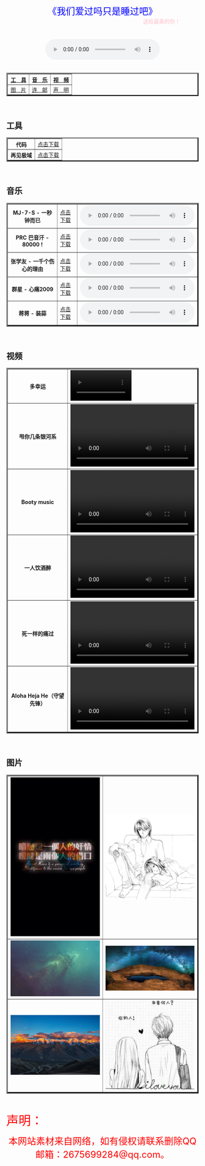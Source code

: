 <head>
<meta charset="UTF-8">
</head>
<body background="img/categories-bg.jpg">
 <center><font color="blue" size="5"> 《我们爱过吗只是睡过吧》</font><marquee><font color="pink">送给最美的你！</font></marquee></center> 
 <br>
  <br>
<center>
  <div class="post-preview">
<audio controls="controls" height="200" width="200">  <source src="img/music/上官承诺、蛋总 - 我们爱过吗只是睡过吧.mp3" type="audio/mp3"></audio></div></center>
<center>
	<br>
  <table border="3"><center>
    <tr>
      <th><a href="#z1">工ㅤ具</a></th>
      <th><a href="#z10">音ㅤ乐</a></th>
      <th><a href="#z13">视ㅤ频</a></th>
    </tr>
    <tr>
    <td><a href="#z111">图ㅤ片</a></td>
    <td><a href="#z166">连ㅤ邮</a></td>
    <td><a href="#z6">声ㅤ明</a></td>
    </tr></center>
    </table>
  </center>
 <a name="z1"></a><br><h2>工具</h2>
  <center>
  <table border="3">
	    <tr>
      <th>代码</th>
      <td><a href="img/zy/zfx.bat">点击下载</a></td>
    </tr>
    <tr>
      <th>再见极域</th>
    <td><a href="img/zy/zjjy.exe">点击下载</a></td>
    </tr>
     </table>
  </center>
  <a name="z10"></a><br><h2>音乐</h2>
   <center>
  <table border="3">
	      <tr>
      <th>MJ-7-S - 一秒钟而已</th>
      <td><a href="img/music/MJ-7-S - 一秒钟而已.mp3">点击下载</a></td>
	    <td><audio controls="controls" height="200" width="200">  <source src="img/music/MJ-7-S - 一秒钟而已.mp3" type="audio/mp3"></audio></td>
    </tr>
	  <tr>
      <th>PRC 巴音汗 - 80000 !</th>
    <td><a href="img/music/PRC 巴音汗 - 80000 !.mp3">点击下载</a></td>
 <td><audio controls="controls" height="200" width="200">  <source src="img/music/PRC 巴音汗 - 80000 !.mp3" type="audio/mp3"></audio></td>
	  </tr>
	  <tr>
      <th>张学友 - 一千个伤心的理由</th>
    <td><a href="img/music/张学友 - 一千个伤心的理由.mp3">点击下载</a></td>
 <td><audio controls="controls" height="200" width="200">  <source src="img/music/张学友 - 一千个伤心的理由.mp3" type="audio/mp3"></audio></td>
    </tr>
	  <tr>
      <th>群星 - 心痛2009</th>
    <td><a href="img/music/群星 - 心痛2009.mp3">点击下载</a></td>
 <td><audio controls="controls" height="200" width="200">  <source src="img/music/群星 - 心痛2009.mp3" type="audio/mp3"></audio></td>
    </tr>
	  <tr>
      <th>蒋蒋 - 装蒜</th>
    <td><a href="img/music/蒋蒋 - 装蒜.mp3">点击下载</a></td>
 <td><audio controls="controls" height="200" width="200">  <source src="img/music/蒋蒋 - 装蒜.mp3" type="audio/mp3"></audio></td>
    </tr>
     </table>
  </center>
<br><h2>视频</h2><a name="z13"></a>
<center>
<table border="3">
  <tr>
      <th>多幸运</th>
    <td><video src="img/flash/多幸运-art--十年华语流行--art-10bbe47ae3ae0704a9d212a7d96f2bd2.mp4" controls width="160px" heigt="60px"></video> 
</td>
    </tr>
   <tr>
      <th>甩你几条银河系</th>
    <td><video src="img/flash/甩你几条银河系-art--MC天佑--art-2cf03f10b897121bfea95bd103685fa2.mp4" controls width="325px" heigt="120px"></video> 
</td>
    </tr>
     <tr>
      <th>Booty music</th>
    <td><video src="img/flash/气死你.mp4" controls width="325px" heigt="120px"></video> 
</td>
    </tr>
 <tr>
      <th>一人饮酒醉</th>
    <td><video src="img/flash/一人饮酒醉-art--大鹏、MC天佑--art-d3935be27c2557ebd7c882ae74b2f4d3.mp4" controls width="325px" heigt="120px"></video> 
</td>
    </tr>
 <tr>
      <th>死一样的痛过</th>
    <td><video src="img/flash/死一样的痛过-art--MC梦、Mellow--art-4c6728d32bd34c89a67f1f0a66bebf45.mp4" controls width="325px" heigt="120px"></video> 
</td>
    </tr>

<tr>
<th>Aloha Heja He（守望先锋）</th>
<td><video src="http://zfx521.xyz/守望先锋.mp4" controls width="325px" heigt="120px"></video></td>
</tr>
</table></center>
<a name="z111"></a>
<br><h2>图片</h2>
<center>
<table border="3">
	
 <tr>
<th><a href="img/jpg/123.jpg"><img src="img/jpg/123.jpg"></a></th>
<td><a href="img/jpg/151416~1.PNG"><img src="img/jpg/151416~1.PNG"></a></td>
</tr>
	
<tr>
<th><a href="img/categories-bg.jpg"><img src="img/categories-bg.jpg"></a></th>
<td><a href="img/home-bg.jpg"><img src="img/home-bg.jpg"></a></td>
</tr>
	
<tr>
<th><a href="img/jpg/f603918fa0ec08fae4b7561f52ee3d6d54fbdad7.jpg"><img src="img/jpg/f603918fa0ec08fae4b7561f52ee3d6d54fbdad7.jpg"></a></th>
<td><a href="img/jpg/HDIMG_~1.JPG"><img src="img/jpg/HDIMG_~1.JPG"></a></td>
</tr>

</table>
  </center>
<a name="z6"></a>
<br>
<p><font color="red" size="6">声明：</font></p> 
  <center><font color="red" size="5">本网站素材来自网络，如有侵权请联系删除QQ邮箱：2675699284@qq.com。</font></center>
